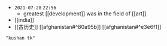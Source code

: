 - `2021-07-28`  `22:56`
	- greatest [[development]] was in the field of [[art]]
- [[india]]
- [[古历史]]
[[afghanistan#^80a95b]]
[[afghanistan#^e3e6f1]]

```query
"kushan tk"
```